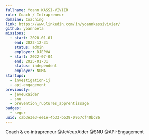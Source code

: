 ```yaml
---
fullname: Yoann KASSI-VIVIER
role: Coach / Intrapreneur
domaine: Coaching
link: https://www.linkedin.com/in/yoannkassivivier/
github: yoannbeta
missions:
  - start: 2020-01-01
    end: 2022-12-31
    status: admin
    employer: DJEPVA
  - start: 2022-07-04
    end: 2025-01-31
    status: independent
    employer: NUMA
startups:
  - investigation-ij
  - api-engagement
previously:
  - jeveuxaider
  - snu
  - prevention_ruptures_apprentissage
badges:
  - segur
uuid: cab3e3e3-ee1e-4b33-b539-0957cf40bc86
---
```

Coach & ex-intrapreneur @JeVeuxAider @SNU @API-Engagement